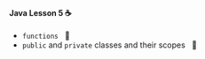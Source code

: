 #### Java Lesson 5 :coffee:

- `functions` &nbsp; :wrench:
- `public` and `private` classes and their scopes &nbsp; :telescope:
